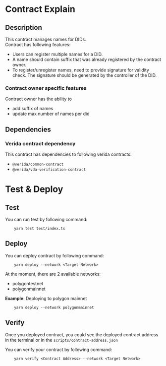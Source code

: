 # Contract Explain
## Description
This contract manages names for DIDs. <br>
Contract has following features:
- Users can register multiple names for a DID.
- A name should contain suffix that was already registered by the contract owner.
- To register/unregister names, need to provide signature for validity check. The signature should be generated by the controller of the DID.

### Contract owner specific features
Contract owner has the ability to
- add suffix of names
- update max number of names per did

## Dependencies
### Verida contract dependency
This contract has dependencies to following verida contracts:
- `@verida/common-contract`
- `@verida/vda-verification-contract`

# Test & Deploy
## Test
You can run test by following command:
```
    yarn test test/index.ts
``` 

## Deploy
You can deploy contract by following command:
```
    yarn deploy --network <Target Network>
```
At the moment, there are 2 available networks:
- polygontestnet
- polygonmainnet

__Example__: Deploying to polygon mainnet
```
    yarn deploy --network polygonmainnet
```

## Verify
Once you deployed contract, you could see the deployed contract address in the terminal or in the `scripts/contract-address.json`

You can verify your contract by following command:
```
    yarn verify <Contract Address> --network <Target Network>
```